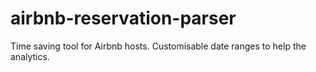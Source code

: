 # airbnb-reservation-parser
Time saving tool for Airbnb hosts. Customisable date ranges to help the analytics.
